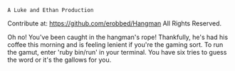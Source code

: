     A Luke and Ethan Production
Contribute at: https://github.com/erobbed/Hangman
All Rights Reserved.

Oh no! You've been caught in the hangman's rope! Thankfully, he's had his coffee this morning and is feeling lenient if you're the gaming sort. To run the gamut, enter 'ruby bin/run' in your terminal. You have six tries to guess the word or it's the gallows for you.
